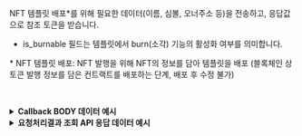 NFT 템플릿 배포\*를 위해 필요한 데이터(이름, 심볼, 오너주소 등)을 전송하고, 응답값으로 참조 토큰을 받습니다.

- is_burnable 필드는 템플릿에서 burn(소각) 기능의 활성화 여부를 의미합니다.

\* NFT 템플릿 배포: NFT 발행을 위해 NFT의 정보를 담아 템플릿을 배포 (블록체인 상 토큰 발행 정보를 담은 컨트랙트를 배포하는 단계, 배포 후 수정 불가)

<p><br/></p>

<details>
  <summary><b>Callback BODY 데이터 예시</b></summary>

```json
# contract_id 필드는 배포된 NFT 컨트랙트의 식별자이며 컨트랙트를 사용하는 API에서 필요합니다.
{
  "request_id": "d6721761-88eb-4c03-ab87-6a9dd3110793",
  "status": "COMPLETE",
  "results": {
    "contract": {
      "symbol": "TEST",
      "network_chain_id": 12,
      "contract_id": "c5ee0db0-4ce8-4219-befb-0b808afb41a9",
      "name": "TEST",
      "ids": [],
      "owner_address": "0x1214Ae02C495E96Fd102705FA3c00721fbD52BC9",
      "contract_address": "0xe83687e545bbf90ce8b9507504460b8e85a737b7",
      "is_burnable": true
    },
    "transaction_hash": "0xa07dc6dae156eada4c7417cad2fde60e08323a2f12c3cc0215dc81ceb1bc4d23",
    "transaction_gas_used": 3083774,
    "transaction_fee": "0.239949336000000000",
    "requested_at": "2024-07-16T23:44:01+09:00",
    "finished_at": "2024-07-17T08:44:06+09:00"
  }
}
```

</details>

<details>
  <summary><b>요청처리결과 조회 API 응답 데이터 예시</b></summary>

```json
# contract_id 필드는 배포된 NFT 컨트랙트의 식별자이며 컨트랙트를 사용하는 API에서 필요합니다.
{
    "code": "20000",
    "message": "SUCCESS",
    "request_id": "d6721761-88eb-4c03-ab87-6a9dd3110793",
    "status": "COMPLETE",
    "results": {
        "contract": {
            "symbol": "TEST",
            "network_chain_id": 12,
            "contract_id": "c5ee0db0-4ce8-4219-befb-0b808afb41a9",
            "name": "TEST",
            "ids": [],
            "owner_address": "0x1214Ae02C495E96Fd102705FA3c00721fbD52BC9",
            "contract_address": "0xe83687e545bbf90ce8b9507504460b8e85a737b7",
            "is_burnable": true
        },
        "transaction_hash": "0xa07dc6dae156eada4c7417cad2fde60e08323a2f12c3cc0215dc81ceb1bc4d23",
        "transaction_gas_used": 3083774,
        "transaction_fee": "0.239949336000000000",
        "requested_at": "2024-07-16T23:44:01+09:00",
        "finished_at": "2024-07-17T08:44:06+09:00"
    }
}
```

</details>

